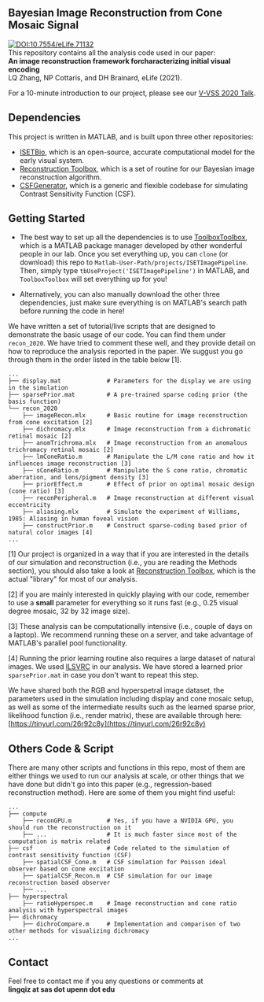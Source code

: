 ## Bayesian Image Reconstruction from Cone Mosaic Signal
[![DOI:10.7554/eLife.71132](https://zenodo.org/badge/DOI/10.7554/eLife.71132.svg)](https://doi.org/10.7554/eLife.71132)  
This repository contains all the analysis code used in our paper:   
**An image reconstruction framework forcharacterizing initial visual encoding**   
LQ Zhang, NP Cottaris, and DH Brainard, eLife (2021).

For a 10-minute introduction to our project, please see our [V-VSS 2020 Talk](https://youtu.be/d5qI0FNCAv4).  

## Dependencies
This project is written in MATLAB, and is built upon three other repositories: 
- [ISETBio](https://github.com/isetbio/isetbio/wiki), which is an open-source, accurate computational model for the early visual system.
- [Reconstruction Toolbox](https://github.com/isetbio/ISETPipelineToolbox), which is a set of routine for our Bayesian image reconstruction algorithm.
- [CSFGenerator](https://github.com/isetbio/ISETBioCSFGenerator), which is a generic and flexible codebase for simulating Contrast Sensitivity Function (CSF).

## Getting Started
- The best way to set up all the dependencies is to use [ToolboxToolbox](https://github.com/ToolboxHub/ToolboxToolbox), which is a MATLAB package manager developed by other wonderful people in our lab. Once you set everything up, you can `clone` (or download) this repo to `Matlab-User-Path/projects/ISETImagePipeline`. Then, simply type `tbUseProject('ISETImagePipeline')` in MATLAB, and `ToolboxToolbox` will set everything up for you!

- Alternatively, you can also manually download the other three dependencies, just make sure everything is on MATLAB's search path before running the code in here!

We have written a set of tutorial/live scripts that are designed to demonstrate the basic usage of our code. You can find them under `recon_2020`. We have tried to comment these well, and they provide detail on how to reproduce the analysis reported in the paper. We suggust you go through them in the order listed in the table below \[1\].

```
...
├── display.mat             # Parameters for the display we are using in the simulation
├── sparsePrior.mat         # A pre-trained sparse coding prior (the basis function)
└── recon_2020
    ├── imageRecon.mlx      # Basic routine for image reconstruction from cone excitation [2]
    ├── dichromacy.mlx      # Image reconstruction from a dichromatic retinal mosaic [2]
    ├── anomTrichroma.mlx   # Image reconstruction from an anomalous trichromacy retinal mosaic [2]
    ├── lmConeRatio.m       # Manipulate the L/M cone ratio and how it influences image reconstruction [3]
    ├── sConeRatio.m        # Manipulate the S cone ratio, chromatic aberration, and lens/pigment density [3]
    ├── priorEffect.m       # Effect of prior on optimal mosaic design (cone ratio) [3]
    ├── reconPeripheral.m   # Image reconstruction at different visual eccentricity 
    ├── aliasing.mlx        # Simulate the experiment of Williams, 1985: Aliasing in human foveal vision
    ├── constructPrior.m    # Construct sparse-coding based prior of natural color images [4]
...
```

\[1\] Our project is organized in a way that if you are interested in the details of our simulation and reconstruction (i.e., you are reading the Methods section), you should also take a look at [Reconstruction Toolbox](https://github.com/isetbio/ISETPipelineToolbox), which is the actual "library" for most of our analysis.  

\[2\] if you are mainly interested in quickly playing with our code, remember to use a **small** parameter for everything so it runs fast (e.g., 0.25 visual degree mosaic, 32 by 32 image size).  

\[3\] These analysis can be computationally intensive (i.e., couple of days on a laptop). We recommend running these on a server, and take advantage of MATLAB's parallel pool functionality. 

\[4\] Running the prior learning routine also requires a large dataset of natural images. We used [ILSVRC](http://www.image-net.org/challenges/LSVRC) in our analysis. We have stored a learned prior `sparsePrior.mat` in case you don't want to repeat this step.  

We have shared both the RGB and hyperspetral image dataset, the parameters used in the simulation including display and cone mosaic setup, as well as some of the intermediate results such as the learned sparse prior, likelihood function (i.e., render matrix), these are available through here: [https://tinyurl.com/26r92c8y](https://tinyurl.com/26r92c8y)  
 

## Others Code & Script
There are many other scripts and functions in this repo, most of them are either things we used to run our analysis at scale, or other things that we have done but didn't go into this paper (e.g., regression-based reconstruction method). Here are some of them you might find useful:

```
...
├── compute
    ├── reconGPU.m          # Yes, if you have a NVIDIA GPU, you should run the reconstruction on it
    ├── ...                 # It is much faster since most of the computation is matrix related
├── csf                     # Code related to the simulation of contrast sensitivity function (CSF)
    ├── spatialCSF_Cone.m   # CSF simulation for Poisson ideal observer based on cone excitation 
    ├── spatialCSF_Recon.m  # CSF simulation for our image reconstruction based observer
    ├── ...
├── hyperspectral
    ├── ratioHyperspec.m    # Image reconstruction and cone ratio analysis with hyperspectral images
├── dichromacy
    ├── dichroCompare.m     # Implementation and comparison of two other methods for visualizing dichromacy
...
```

## Contact
Feel free to contact me if you any questions or comments at   
**lingqiz at sas dot upenn dot edu**
